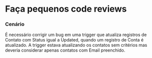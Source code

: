 # Faça pequenos code reviews

### Cenário

É necessário corrigir um bug em uma trigger que atualiza registros de Contato com Status igual a Updated, quando um registro de Conta é atualizado. 
A trigger estava atualizando os contatos sem critérios mas deveria considerar apenas contatos com Email preenchido.